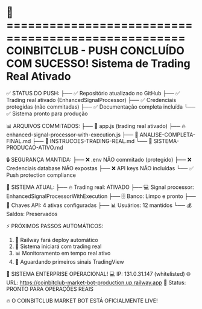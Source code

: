 🎉 ===================================================
   COINBITCLUB - PUSH CONCLUÍDO COM SUCESSO!
   Sistema de Trading Real Ativado
===================================================

✅ STATUS DO PUSH:
├── ✅ Repositório atualizado no GitHub
├── ✅ Trading real ativado (EnhancedSignalProcessor)
├── ✅ Credenciais protegidas (não commitadas)
├── ✅ Documentação completa incluída
└── ✅ Sistema pronto para produção

📊 ARQUIVOS COMMITADOS:
├── 📝 app.js (trading real ativado)
├── 🔥 enhanced-signal-processor-with-execution.js
├── 📖 ANALISE-COMPLETA-FINAL.md
├── 📖 INSTRUCOES-TRADING-REAL.md
└── 📖 SISTEMA-PRODUCAO-ATIVO.md

🔒 SEGURANÇA MANTIDA:
├── ❌ .env NÃO commitado (protegido)
├── ❌ Credenciais database NÃO expostas
├── ❌ API keys NÃO incluídas
└── ✅ Push protection compliance

🚀 SISTEMA ATUAL:
├── 🔥 Trading real: ATIVADO
├── 💻 Signal processor: EnhancedSignalProcessorWithExecution
├── 🗄️  Banco: Limpo e pronto
├── 🔑 Chaves API: 4 ativas configuradas
├── 📊 Usuários: 12 mantidos
└── 💰 Saldos: Preservados

⚡ PRÓXIMOS PASSOS AUTOMÁTICOS:
1. 🔄 Railway fará deploy automático
2. 📡 Sistema iniciará com trading real
3. 📊 Monitoramento em tempo real ativo
4. 🎯 Aguardando primeiros sinais TradingView

🎯 SISTEMA ENTERPRISE OPERACIONAL!
💻 IP: 131.0.31.147 (whitelisted)
🌐 URL: https://coinbitclub-market-bot-production.up.railway.app
📱 Status: PRONTO PARA OPERAÇÕES REAIS

🔥 O COINBITCLUB MARKET BOT ESTÁ OFICIALMENTE LIVE!
